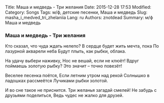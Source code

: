 Title: Маша и медведь - Три желания
Date: 2015-12-28 17:53
Modified: 
Category: Songs
Tags: м/ф,  детские песенки,  Маша и медведь
Slug: masha_i_medved_tri_zhelaniia
Lang: ru
Authors: znotdead
Summary: м/ф Маша и медведь

### Маша и медведь - Три желания

Кто сказал, что чуда ждать нелепо?
В сердце будет жить мечта, пока
По лазурной акварели неба
Будут плыть, как рыбки, облака.

На удачу выбери наживку,
Нос не вешай, если не клюёт!
Вдруг поймаешь золотую рыбку?
Это значит – точно повезёт!

Веселее песенка поётся,
Если летним утром над рекой
Солнышко в ладошках рассмеётся
Лучиками рыбки золотой.

И во сне такое не приснится.
Три желанья загадай смелей!
Не забудь с друзьями поделиться,
Ведь чудес не жалко для друзей.
